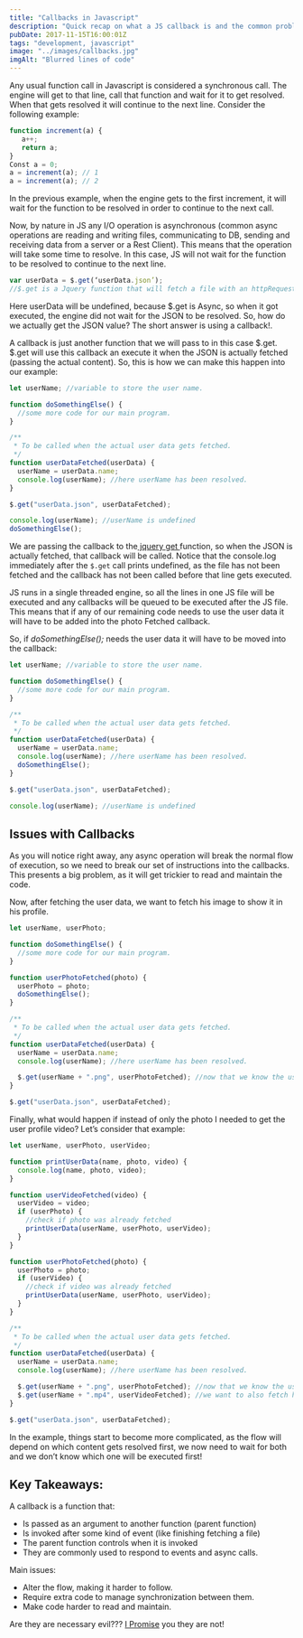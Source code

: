 ```yaml
---
title: "Callbacks in Javascript"
description: "Quick recap on what a JS callback is and the common problems around using them"
pubDate: 2017-11-15T16:00:01Z
tags: "development, javascript"
image: "../images/callbacks.jpg"
imgAlt: "Blurred lines of code"
---
```


Any usual function call in Javascript is considered a synchronous call. The engine will get to that line, call that function and wait for it to get resolved. When that gets resolved it will continue to the next line. Consider the following example:

```js
function increment(a) {
   a++;
   return a;
}
Const a = 0;
a = increment(a); // 1
a = increment(a); // 2
```

In the previous example, when the engine gets to the first increment, it will wait for the function to be resolved in order to continue to the next call.

Now, by nature in JS any I/O operation is asynchronous (common async operations are reading and writing files, communicating to DB, sending and receiving data from a server or a Rest Client). This means that the operation will take some time to resolve. In this case, JS will not wait for the function to be resolved to continue to the next line.

```js
var userData = $.get(‘userData.json’);
//$.get is a Jquery function that will fetch a file with an httpRequest (Async op)
```

Here userData will be undefined, because \$.get is Async, so when it got executed, the engine did not wait for the JSON to be resolved. So, how do we actually get the JSON value? The short answer is using a callback!.

A callback is just another function that we will pass to in this case $.get. $.get will use this callback an execute it when the JSON is actually fetched (passing the actual content). So, this is how we can make this happen into our example:

```js
let userName; //variable to store the user name.

function doSomethingElse() {
  //some more code for our main program.
}

/**
 * To be called when the actual user data gets fetched.
 */
function userDataFetched(userData) {
  userName = userData.name;
  console.log(userName); //here userName has been resolved.
}

$.get("userData.json", userDataFetched);

console.log(userName); //userName is undefined
doSomethingElse();
```

We are passing the callback to the[ jquery get ](https://api.jquery.com/jquery.get/)function, so when the JSON is actually fetched, that callback will be called. Notice that the console.log immediately after the `$.get` call prints undefined, as the file has not been fetched and the callback has not been called before that line gets executed.

JS runs in a single threaded engine, so all the lines in one JS file will be executed and any callbacks will be queued to be executed after the JS file. This means that if any of our remaining code needs to use the user data it will have to be added into the photo Fetched callback.

So, if _doSomethingElse();_ needs the user data it will have to be moved into the callback:

```javascript
let userName; //variable to store the user name.

function doSomethingElse() {
  //some more code for our main program.
}

/**
 * To be called when the actual user data gets fetched.
 */
function userDataFetched(userData) {
  userName = userData.name;
  console.log(userName); //here userName has been resolved.
  doSomethingElse();
}

$.get("userData.json", userDataFetched);

console.log(userName); //userName is undefined
```

## Issues with Callbacks

As you will notice right away, any async operation will break the normal flow of execution, so we need to break our set of instructions into the callbacks. This presents a big problem, as it will get trickier to read and maintain the code.

Now, after fetching the user data, we want to fetch his image to show it in his profile.

```javascript
let userName, userPhoto;

function doSomethingElse() {
  //some more code for our main program.
}

function userPhotoFetched(photo) {
  userPhoto = photo;
  doSomethingElse();
}

/**
 * To be called when the actual user data gets fetched.
 */
function userDataFetched(userData) {
  userName = userData.name;
  console.log(userName); //here userName has been resolved.

  $.get(userName + ".png", userPhotoFetched); //now that we know the user name we can fetch the photo.
}

$.get("userData.json", userDataFetched);
```

Finally, what would happen if instead of only the photo I needed to get the user profile video? Let’s consider that example:

```javascript
let userName, userPhoto, userVideo;

function printUserData(name, photo, video) {
  console.log(name, photo, video);
}

function userVideoFetched(video) {
  userVideo = video;
  if (userPhoto) {
    //check if photo was already fetched
    printUserData(userName, userPhoto, userVideo);
  }
}

function userPhotoFetched(photo) {
  userPhoto = photo;
  if (userVideo) {
    //check if video was already fetched
    printUserData(userName, userPhoto, userVideo);
  }
}

/**
 * To be called when the actual user data gets fetched.
 */
function userDataFetched(userData) {
  userName = userData.name;
  console.log(userName); //here userName has been resolved.

  $.get(userName + ".png", userPhotoFetched); //now that we know the user name we can fetch the photo.
  $.get(userName + ".mp4", userVideoFetched); //we want to also fetch his video.
}

$.get("userData.json", userDataFetched);
```

In the example, things start to become more complicated, as the flow will depend on which content gets resolved first, we now need to wait for both and we don’t know which one will be executed first!

## Key Takeaways:

A callback is a function that:

- Is passed as an argument to another function (parent function)
- Is invoked after some kind of event (like finishing fetching a file)
- The parent function controls when it is invoked
- They are commonly used to respond to events and async calls.

Main issues:

- Alter the flow, making it harder to follow.
- Require extra code to manage synchronization between them.
- Make code harder to read and maintain.

Are they are necessary evil??? [I Promise](/post/javascript-as-promised/) you they are not!
